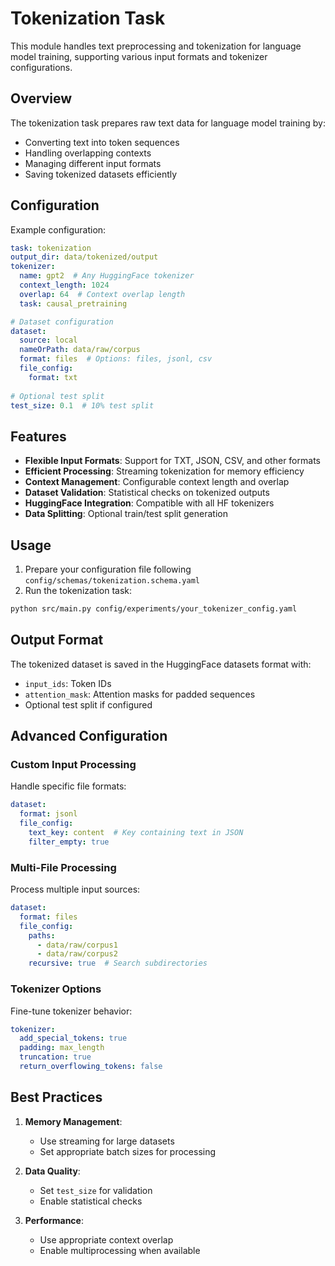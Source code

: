 # Tokenization Task

This module handles text preprocessing and tokenization for language model training, supporting various input formats and tokenizer configurations.

## Overview

The tokenization task prepares raw text data for language model training by:
- Converting text into token sequences
- Handling overlapping contexts
- Managing different input formats
- Saving tokenized datasets efficiently

## Configuration

Example configuration:
```yaml
task: tokenization
output_dir: data/tokenized/output
tokenizer:
  name: gpt2  # Any HuggingFace tokenizer
  context_length: 1024
  overlap: 64  # Context overlap length
  task: causal_pretraining

# Dataset configuration
dataset:
  source: local
  nameOrPath: data/raw/corpus
  format: files  # Options: files, jsonl, csv
  file_config:
    format: txt
    
# Optional test split
test_size: 0.1  # 10% test split
```

## Features

- **Flexible Input Formats**: Support for TXT, JSON, CSV, and other formats
- **Efficient Processing**: Streaming tokenization for memory efficiency
- **Context Management**: Configurable context length and overlap
- **Dataset Validation**: Statistical checks on tokenized outputs
- **HuggingFace Integration**: Compatible with all HF tokenizers
- **Data Splitting**: Optional train/test split generation

## Usage

1. Prepare your configuration file following `config/schemas/tokenization.schema.yaml`
2. Run the tokenization task:
```bash
python src/main.py config/experiments/your_tokenizer_config.yaml
```

## Output Format

The tokenized dataset is saved in the HuggingFace datasets format with:
- `input_ids`: Token IDs
- `attention_mask`: Attention masks for padded sequences
- Optional test split if configured

## Advanced Configuration

### Custom Input Processing
Handle specific file formats:
```yaml
dataset:
  format: jsonl
  file_config:
    text_key: content  # Key containing text in JSON
    filter_empty: true
```

### Multi-File Processing
Process multiple input sources:
```yaml
dataset:
  format: files
  file_config:
    paths:
      - data/raw/corpus1
      - data/raw/corpus2
    recursive: true  # Search subdirectories
```

### Tokenizer Options
Fine-tune tokenizer behavior:
```yaml
tokenizer:
  add_special_tokens: true
  padding: max_length
  truncation: true
  return_overflowing_tokens: false
```

## Best Practices

1. **Memory Management**:
   - Use streaming for large datasets
   - Set appropriate batch sizes for processing

2. **Data Quality**:
   - Set `test_size` for validation
   - Enable statistical checks

3. **Performance**:
   - Use appropriate context overlap
   - Enable multiprocessing when available